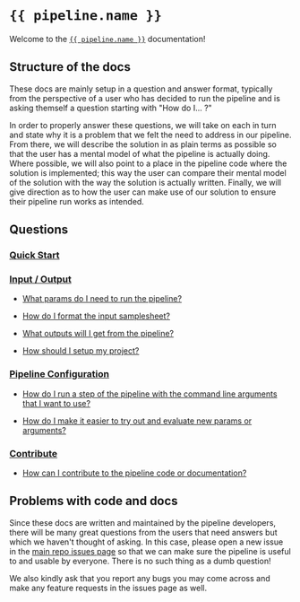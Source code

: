 # `{{ pipeline.name }}`

Welcome to the [`{{ pipeline.name }}`][repo_home] documentation!

## Structure of the docs

These docs are mainly setup in a question and answer format, typically from the perspective of a user who has decided to run the pipeline and is asking themself a question starting with "How do I... ?"

In order to properly answer these questions, we will take on each in turn and state why it is a problem that we felt the need to address in our pipeline.
From there, we will describe the solution in as plain terms as possible so that the user has a mental model of what the pipeline is actually doing.
Where possible, we will also point to a place in the pipeline code where the solution is implemented; this way the user can compare their mental model of the solution with the way the solution is actually written.
Finally, we will give direction as to how the user can make use of our solution to ensure their pipeline run works as intended.

## Questions

### [Quick Start](./quick_start/index.md)

### [Input / Output](input_output/index.md)

- [What params do I need to run the pipeline?](input_output/required_params.md)

- [How do I format the input samplesheet?](input_output/samplesheet_format.md)

- [What outputs will I get from the pipeline?](input_output/outputs.md)

- [How should I setup my project?](input_output/project_setup.md)

### [Pipeline Configuration](pipeline_config/index.md)

- [How do I run a step of the pipeline with the command line arguments that I want to use?](pipeline_config/arguments_to_processes.md)

- [How do I make it easier to try out and evaluate new params or arguments?](pipeline_config/exploratory_profile.md)

### [Contribute](contribute/index.md)

- [How can I contribute to the pipeline code or documentation?](contribute/development.md)

## Problems with code and docs

Since these docs are written and maintained by the pipeline developers, there will be many great questions from the users that need answers but which we haven't thought of asking.
In this case, please open a new issue in the [main repo issues page][repo_issues] so that we can make sure the pipeline is useful to and usable by everyone.
There is no such thing as a dumb question!

We also kindly ask that you report any bugs you may come across and make any feature requests in the issues page as well.

[repo_home]: https://github.com/utia-gc/ngs
[repo_issues]: https://github.com/utia-gc/ngs/issues
